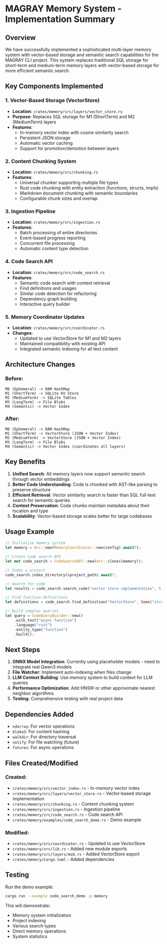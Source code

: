 # MAGRAY Memory System - Implementation Summary

## Overview

We have successfully implemented a sophisticated multi-layer memory system with vector-based storage and semantic search capabilities for the MAGRAY CLI project. This system replaces traditional SQL storage for short-term and medium-term memory layers with vector-based storage for more efficient semantic search.

## Key Components Implemented

### 1. Vector-Based Storage (VectorStore)
- **Location**: `crates/memory/src/layers/vector_store.rs`
- **Purpose**: Replaces SQL storage for M1 (ShortTerm) and M2 (MediumTerm) layers
- **Features**:
  - In-memory vector index with cosine similarity search
  - Persistent JSON storage
  - Automatic vector caching
  - Support for promotion/demotion between layers

### 2. Content Chunking System
- **Location**: `crates/memory/src/chunking.rs`
- **Features**:
  - Universal chunker supporting multiple file types
  - Rust code chunking with entity extraction (functions, structs, impls)
  - Markdown document chunking with semantic boundaries
  - Configurable chunk sizes and overlap

### 3. Ingestion Pipeline
- **Location**: `crates/memory/src/ingestion.rs`
- **Features**:
  - Batch processing of entire directories
  - Event-based progress reporting
  - Concurrent file processing
  - Automatic content type detection

### 4. Code Search API
- **Location**: `crates/memory/src/code_search.rs`
- **Features**:
  - Semantic code search with context retrieval
  - Find definitions and usages
  - Similar code detection for refactoring
  - Dependency graph building
  - Interactive query builder

### 5. Memory Coordinator Updates
- **Location**: `crates/memory/src/coordinator.rs`
- **Changes**:
  - Updated to use VectorStore for M1 and M2 layers
  - Maintained compatibility with existing API
  - Integrated semantic indexing for all text content

## Architecture Changes

### Before:
```
M0 (Ephemeral) -> RAM HashMap
M1 (ShortTerm) -> SQLite KV Store
M2 (MediumTerm) -> SQLite Tables
M3 (LongTerm) -> File Blobs
M4 (Semantic) -> Vector Index
```

### After:
```
M0 (Ephemeral) -> RAM HashMap
M1 (ShortTerm) -> VectorStore (JSON + Vector Index)
M2 (MediumTerm) -> VectorStore (JSON + Vector Index)
M3 (LongTerm) -> File Blobs
M4 (Semantic) -> Vector Index (coordinates all layers)
```

## Key Benefits

1. **Unified Search**: All memory layers now support semantic search through vector embeddings
2. **Better Code Understanding**: Code is chunked with AST-like parsing to preserve structure
3. **Efficient Retrieval**: Vector similarity search is faster than SQL full-text search for semantic queries
4. **Context Preservation**: Code chunks maintain metadata about their location and type
5. **Scalability**: Vector-based storage scales better for large codebases

## Usage Example

```rust
// Initialize memory system
let memory = Arc::new(MemoryCoordinator::new(config).await?);

// Create code search API
let mut code_search = CodeSearchAPI::new(Arc::clone(&memory));

// Index a project
code_search.index_directory(&project_path).await?;

// Search for code
let results = code_search.search_code("vector store implementation", 5, true).await?;

// Find function definitions
let definitions = code_search.find_definition("VectorStore", Some("struct")).await?;

// Build complex queries
let query = CodeQueryBuilder::new()
    .with_text("async function")
    .language("rust")
    .entity_type("function")
    .build();
```

## Next Steps

1. **ONNX Model Integration**: Currently using placeholder models - need to integrate real Qwen3 models
2. **File Watcher**: Implement auto-indexing when files change
3. **LLM Context Building**: Use memory system to build context for LLM queries
4. **Performance Optimization**: Add HNSW or other approximate nearest neighbor algorithms
5. **Testing**: Comprehensive testing with real project data

## Dependencies Added

- `ndarray`: For vector operations
- `blake3`: For content hashing
- `walkdir`: For directory traversal
- `notify`: For file watching (future)
- `futures`: For async operations

## Files Created/Modified

### Created:
- `crates/memory/src/vector_index.rs` - In-memory vector index
- `crates/memory/src/layers/vector_store.rs` - Vector-based storage implementation
- `crates/memory/src/chunking.rs` - Content chunking system
- `crates/memory/src/ingestion.rs` - Ingestion pipeline
- `crates/memory/src/code_search.rs` - Code search API
- `crates/memory/examples/code_search_demo.rs` - Demo example

### Modified:
- `crates/memory/src/coordinator.rs` - Updated to use VectorStore
- `crates/memory/src/lib.rs` - Added new module exports
- `crates/memory/src/layers/mod.rs` - Added VectorStore export
- `crates/memory/Cargo.toml` - Added dependencies

## Testing

Run the demo example:
```bash
cargo run --example code_search_demo -p memory
```

This will demonstrate:
- Memory system initialization
- Project indexing
- Various search types
- Direct memory operations
- System statistics